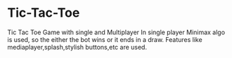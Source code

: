 # Tic-Tac-Toe
Tic Tac Toe Game with single and Multiplayer
In single player Minimax algo is used, so the either the bot wins or it ends in a draw.
Features like mediaplayer,splash,stylish buttons,etc are used.
